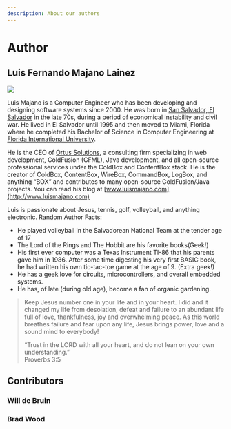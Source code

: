 ```yaml
---
description: About our authors
---
```


# Author

## Luis Fernando Majano Lainez <a href="#luis-fernando-majano-lainez" id="luis-fernando-majano-lainez"></a>

![](<../../.gitbook/assets/assets--LA-UVvG0NM7NpDzssBL--Lk6BFGIHo1oV7R83\_YL--Lk6D1zW4YSdITH86ZYX-Luis F Majano.jpg>)

Luis Majano is a Computer Engineer who has been developing and designing software systems since 2000. He was born in [San Salvador, El Salvador](http://en.wikipedia.org/wiki/El\_Salvador) in the late 70s, during a period of economical instability and civil war. He lived in El Salvador until 1995 and then moved to Miami, Florida where he completed his Bachelor of Science in Computer Engineering at [Florida International University](http://fiu.edu).&#x20;

He is the CEO of [Ortus Solutions](http://www.ortussolutions.com), a consulting firm specializing in web development, ColdFusion (CFML), Java development, and all open-source professional services under the ColdBox and ContentBox stack. He is the creator of ColdBox, ContentBox, WireBox, CommandBox, LogBox, and anything “BOX” and contributes to many open-source ColdFusion/Java projects. You can read his blog at [www.luismajano.com](http://www.luismajano.com)

Luis is passionate about Jesus, tennis, golf, volleyball, and anything electronic. Random Author Facts:

* He played volleyball in the Salvadorean National Team at the tender age of 17
* The Lord of the Rings and The Hobbit are his favorite books(Geek!)
* His first ever computer was a Texas Instrument TI-86 that his parents gave him in 1986. After some time digesting his very first BASIC book, he had written his own tic-tac-toe game at the age of 9. (Extra geek!)
* He has a geek love for circuits, microcontrollers, and overall embedded systems.
* He has, of late (during old age), become a fan of organic gardening.

> Keep Jesus number one in your life and in your heart. I did and it changed my life from desolation, defeat and failure to an abundant life full of love, thankfulness, joy and overwhelming peace. As this world breathes failure and fear upon any life, Jesus brings power, love and a sound mind to everybody!
>
> “Trust in the LORD with all your heart, and do not lean on your own understanding.” \
> &#x20;Proverbs 3:5

## Contributors <a href="#contributors" id="contributors"></a>

### Will de Bruin <a href="#will-de-bruin" id="will-de-bruin"></a>

### Brad Wood <a href="#brad-wood" id="brad-wood"></a>
